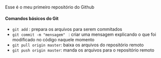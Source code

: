 Esse é o meu primeiro repositório do Github

#### Comandos básicos do Git

* `git add` : prepara os arquivos para serem commitados
* `git commit -m "mensagem" ` : criar uma mensagem explicando o que foi modificado no código naquele momento 
* `git pull origin master`: baixa os arquivos do repositório remoto
* `git push origin master`: manda os arquivos para o repositório remoto


